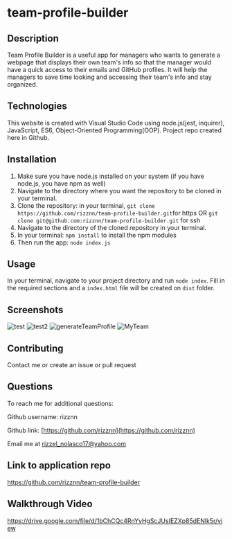 # team-profile-builder

## Description
Team Profile Builder is a useful app for managers who wants to generate a webpage that displays their own team's info so that the manager would have a quick access to their emails and GitHub profiles. It will help the managers to save time looking and accessing their team's info and stay organized.
	
## Technologies
This website is created with Visual Studio Code using node.js(jest, inquirer), JavaScript, ES6, Object-Oriented Programming(OOP). Project repo created here in Github.

## Installation
1. Make sure you have node.js installed on your system (if you have node.js, you have npm as well)
2. Navigate to the directory where you want the repository to be cloned in your terminal.
3. Clone the repository: in your terminal, `git clone https://github.com/rizznn/team-profile-builder.git`for https OR `git clone git@github.com:rizznn/team-profile-builder.git` for ssh
4. Navigate to the directory of the cloned repository in your terminal.
5. In your terminal: `npm install` to install the npm modules
6. Then run the app: `node index.js`

## Usage
In your terminal, navigate to your project directory and run `node index`. Fill in the required sections and a `index.html` file will be created on `dist` folder.

## Screenshots
![test](https://user-images.githubusercontent.com/80712058/131289180-f1024c92-9e03-4385-bde3-bda5ba7a44aa.png)
![test2](https://user-images.githubusercontent.com/80712058/131304079-ceab4d32-b57f-4f93-b2b2-f55ec128bb47.png)
![generateTeamProfile](https://user-images.githubusercontent.com/80712058/131304428-ca023d2a-8dd0-468a-b7c8-4b8e3e1d50f1.png)
![MyTeam](https://user-images.githubusercontent.com/80712058/131304098-8e1cf233-2c4e-4cfd-b9ce-60b2f6d154f1.png)

## Contributing
Contact me or create an issue or pull request

## Questions
  To reach me for additional questions:

  Github username: rizznn 

  Github link: [https://github.com/rizznn](https://github.com/rizznn) 

  Email me at [rizzel_nolasco17@yahoo.com](mailto:rizzel_nolasco17@yahoo.com)

## Link to application repo
https://github.com/rizznn/team-profile-builder

## Walkthrough Video
https://drive.google.com/file/d/1bChCQc4RnYyHgScJUsIEZXp85dENlk5r/view
